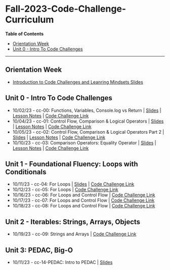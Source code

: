 # Fall-2023-Code-Challenge-Curriculum

**Table of Contents**

- [Orientation Week](#orientation-week)
- [Unit 0 - Intro To Code Challenges](#unit-0---intro-to-code-challenges)

 ---

 ## Orientation Week
- [Introduction to Code Challenges and Leanring Mindsets Slides](https://docs.google.com/presentation/d/1oT53rdqilarTaa7XlzZ95wJcGQSv4aPUxZMwByTfe5A/edit?usp=sharing)



## Unit 0 - Intro To Code Challenges 
- 10/02/23 - cc-00: Functions, Variables, Console.log vs Return | [Slides](https://docs.google.com/presentation/d/1k71Aie6GQDiqczaCMh6xzJ_8PijtgT1REm9nhBBnYIM/edit?usp=sharing) | [Lesson Notes](./cc-unit-0/cc-00-console-return.md) | [Code Challenge Link](https://classroom.github.com/a/koI7e1hp)
- 10/04/23 - cc-01: Control Flow, Comparison & Logical Operators | [Slides](https://docs.google.com/presentation/d/10ze2Z3nwkmNrBNhZgYqgilKJCJNAzkkcgbZzEczsQBc/edit?usp=sharing) | [Lesson Notes](./cc-unit-0/10-04-cc-01-control-flow.md) | [Code Challenge Link](https://classroom.github.com/a/IUvTfLaT)
- 10/05/23 - cc-02: Control Flow, Comparison & Logical Operators Part 2 | [Slides](https://docs.google.com/presentation/d/10ze2Z3nwkmNrBNhZgYqgilKJCJNAzkkcgbZzEczsQBc/edit?usp=sharing) | [Lesson Notes](./cc-unit-0/10-04-cc-01-control-flow.md) | [Code Challenge Link](https://classroom.github.com/a/oyW8RDL8)
- 10/10/23 - cc-03: Comparison Operators: Equality Operator | [Slides](https://docs.google.com/presentation/d/1zhex1wgqlO6OtKHJ7JhYkGpfbV_7VBZAYm3Nqvm_aYU/edit?usp=sharing) | [Lesson Notes](./cc-unit-0/10-04-cc-01-control-flow.md) | [Code Challenge Link](https://classroom.github.com/a/Pvrfe-D5)

## Unit 1 - Foundational Fluency: Loops with Conditionals 
- 10/11/23 - cc-04: For Loops | [Slides](https://docs.google.com/presentation/d/19Z7vKWse74V49vjL57pUGcTRdV3-NU8L9hTXKxNtG9I/edit?usp=sharing) | [Code Challenge Link](https://classroom.github.com/a/xdi82uqo)
- 10/12/23 - cc-05: For Loops | [Code Challenge Link](https://classroom.github.com/a/t8Gj9s_b)
- 10/16/23 - cc-06: For Loops and Control Flow | [Code Challenge Link](https://classroom.github.com/a/XyQkWfr3)
-  10/17/23 - cc-07: For Loops and Control Flow | [Code Challenge Link](https://classroom.github.com/a/BkTzkurq)
-  10/18/23 - cc-08: For Loops and Control Flow | [Code Challenge Link](https://classroom.github.com/a/EB9ohVKG)

## Unit 2 - Iterables: Strings, Arrays, Objects
-  10/19/23 - cc-09: Strings and Arrays | [Code Challenge Link](https://classroom.github.com/a/CXIKv5O9)

## Unit 3: PEDAC, Big-O
- 10/11/23 - cc-14-PEDAC: Intro to PEDAC | [Slides](https://docs.google.com/presentation/d/19Z7vKWse74V49vjL57pUGcTRdV3-NU8L9hTXKxNtG9I/edit?usp=sharing) 
